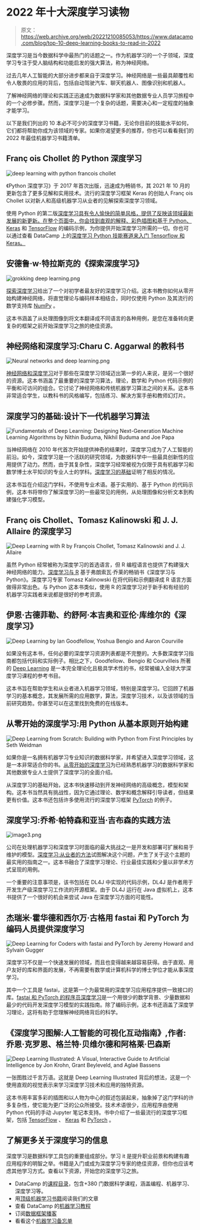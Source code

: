 # 2022 年十大深度学习读物

> 原文：<https://web.archive.org/web/20221210085053/https://www.datacamp.com/blog/top-10-deep-learning-books-to-read-in-2022>

深度学习是当今数据科学中最热门的话题之一。作为机器学习的一个子领域，深度学习专注于受人脑结构和功能启发的强大算法，称为神经网络。

过去几年人工智能的大部分进步都来自于深度学习。神经网络是一些最具颠覆性和令人敬畏的应用的背后，包括自动驾驶汽车、聊天机器人、图像识别和机器人。

了解神经网络的理论和实践正迅速成为数据科学家和其他数据专业人员学习旅程中的一个必修步骤。然而，深度学习是一个复杂的话题，需要决心和一定程度的抽象才能学习。

以下是我们列出的 10 本必不可少的深度学习书籍，无论你目前的技能水平如何，它们都将帮助你成为该领域的专家。如果你渴望更多的推荐，你也可以看看我们的 2022 年最佳机器学习书籍清单。

## Franç ois Chollet 的 Python 深度学习

![deep learning with python francois chollet](img/e06bade951b077d50cd0432b8fb10c47.png)

《Python 深度学习》于 2017 年首次出版，迅速成为畅销书，其 2021 年 10 月的更新包含了更多见解和实用技术。流行的深度学习框架 Keras 的创始人 Franç ois Chollet 以对新人和高级机器学习从业者的见解探索深度学习领域。

使用 Python 的第二版[深度学习具有令人愉快的简单风格，提供了反映该领域最新发展的新更新。在整个页面中，你会找到直观的解释、彩色插图和基于 Python、](https://web.archive.org/web/20221129042601/https://www.manning.com/books/deep-learning-with-python-second-edition) [Keras](https://web.archive.org/web/20221129042601/https://www.datacamp.com/courses/introduction-to-deep-learning-with-keras) 和 [TensorFlow](https://web.archive.org/web/20221129042601/https://www.datacamp.com/courses/introduction-to-tensorflow-in-r) 的编码示例，为你提供开始深度学习所需的一切。你也可以通过查看 DataCamp 上的[深度学习 Python 技能赛道来入门 Tensorflow 和 Keras。](https://web.archive.org/web/20221129042601/https://www.datacamp.com/tracks/deep-learning-in-python)

## 安德鲁·w·特拉斯克的《探索深度学习》

![grokking deep learning.png](img/6b7dfbe01f4185494739ae425b8bee0f.png)

[探索深度学习](https://web.archive.org/web/20221129042601/https://www.manning.com/books/grokking-deep-learning)给出了一个对初学者最友好的深度学习介绍。这本书教你如何从零开始构建神经网络，将直觉理论与编码样本相结合，同时仅使用 Python 及其流行的数学支持库 [NumPy](https://web.archive.org/web/20221129042601/https://www.datacamp.com/courses/introduction-to-numpy) 。

这本书涵盖了从处理图像到将文本翻译成不同语言的各种用例，是您在准备转向更复杂的框架之前开始深度学习之旅的绝佳资源。

## 神经网络和深度学习:Charu C. Aggarwal 的教科书

![Neural networks and deep learning.png](img/2a50deea6341f8193a7662b6cca47397.png)

[神经网络和深度学习](https://web.archive.org/web/20221129042601/https://www.amazon.es/Neural-Networks-Deep-Learning-Textbook/dp/3319944622)对于那些在深度学习领域迈出第一步的人来说，是另一个很好的资源。这本书涵盖了最重要的深度学习算法，理论，数学和 Python 代码示例的平衡和可访问的组合。它讨论了神经网络和传统机器学习算法之间的关系。这本书非常适合学生，以教科书的风格编写，包括练习、解决方案手册和教师幻灯片。

## 深度学习的基础:设计下一代机器学习算法

![Fundamentals of Deep Learning: Designing Next-Generation Machine Learning Algorithms by Nithin Buduma, Nikhil Buduma and Joe Papa](img/e7fa882104c52e007a77a25157ee4760.png)

当神经网络在 2010 年代首次开始提供神奇的结果时，深度学习成为了人工智能的前沿。如今，深度学习是一个活跃的研究领域，为数据科学中一些最具创新性的应用提供了动力。然而，由于其复杂性，深度学习经常被视为仅限于具有机器学习和数学博士水平知识的专业人士的学科。[深度学习的基础](https://web.archive.org/web/20221129042601/https://www.oreilly.com/library/view/fundamentals-of-deep/9781492082170)证明了相反的情况。

这本书旨在介绍这门学科，不使用专业术语。基于实用的、基于 Python 的代码示例，这本书将带你了解深度学习的一些最常见的用例，从处理图像和分析文本到构建强化学习模型。

## Franç ois Chollet、Tomasz Kalinowski 和 J. J. Allaire 的深度学习

![Deep Learning with R by François Chollet, Tomasz Kalinowski and J. J. Allaire](img/03ae6dfdf6c36d8b6dde3b264b7992bf.png)

虽然 Python 经常被称为深度学习的首选语言，但 R 编程语言也提供了构建强大神经网络的能力。[深度学习与 R](https://web.archive.org/web/20221129042601/https://www.manning.com/books/deep-learning-with-r-second-edition) 基于弗朗索瓦·乔莱的畅销书《深度学习与 Python》。深度学习专家 Tomasz Kalinowski 在将代码和示例翻译成 R 语言方面做得非常出色。与 Python 这本书类似，使用 R 的深度学习对于新手和有经验的机器学习实践者来说都是很好的参考资源。

## 伊恩·古德菲勒、约舒阿·本吉奥和亚伦·库维尔的《深度学习》

![Deep Learning by Ian Goodfellow, Yoshua Bengio and Aaron Courville](img/afadcda73f5246cad9f833c40e2f9cb9.png)

如果没有这本书，任何必要的深度学习资源列表都是不完整的。大多数深度学习指南都包括代码和实际例子。相比之下，Goodfellow、Bengio 和 Courvilleis 所著的 [Deep Learning](https://web.archive.org/web/20221129042601/https://www.amazon.com/Deep-Learning-Adaptive-Computation-Machine/dp/0262035618/ref=sr_1_1?ie=UTF8&qid=1472485235&sr=8-1&keywords=deep+learning+book) 是一本完全理论化且极具学术性的书，经常被编入全球大学深度学习课程的参考书目。

这本书旨在帮助学生和从业者进入机器学习领域，特别是深度学习。它回顾了机器学习的基本概念，其发展所需的应用数学，算法，深度学习技术，以及该领域的当前研究趋势。你甚至可以在这里找到免费的在线版本。

## 从零开始的深度学习:用 Python 从基本原则开始构建

![Deep Learning from Scratch: Building with Python from First Principles by Seth Weidman](img/cd49dace4c3bd000ffa8e6eb1e677386.png)

如果你是一名拥有机器学习专业知识的数据科学家，并希望进入深度学习领域，这是一本非常适合你的书。[从零开始的深度学习](https://web.archive.org/web/20221129042601/https://www.google.com/search?q=Deep+Learning+from+Scratch&rlz=1C5CHFA_enNL828NL828&oq=Deep+Learning+from+Scratch&aqs=chrome..69i57j0i512j69i59l2j0i22i30j69i60l3.165j0j4&sourceid=chrome&ie=UTF-8)为已经熟悉机器学习的数据科学家和其他数据专业人士提供了深度学习的全面介绍。

从深度学习的基础开始，这本书快速移动到开发神经网络的高级概念，模型和架构。这本书当然具有挑战性，因为它通过理论、数学和概念解释引导读者，但结果更有价值。这本书还包括许多使用流行的深度学习框架 [PyTorch](https://web.archive.org/web/20221129042601/https://www.datacamp.com/courses/introduction-to-deep-learning-with-pytorch) 的例子。

## 深度学习:乔希·帕特森和亚当·吉布森的实践方法

![image3.png](img/97faab53a5237df5583df262b3cb9ae3.png)

公司在处理机器学习和深度学习时面临的最大挑战之一是开发和部署可扩展和易于维护的模型。[深度学习:从业者的方法](https://web.archive.org/web/20221129042601/https://www.oreilly.com/library/view/deep-learning/9781491924570)试图解决这个问题，产生了关于这个主题的最实用的指南之一。这本书融合了深度学习理论、行业最佳实践和少量以非学术方式呈现的用例。

一个重要的注意事项是，该书包括在 DL4J 中实现的代码示例，DL4J 是作者用于开发生产级深度学习工作流的开源框架。由于 DL4J 运行在 Java 虚拟机上，这本书提供了一个很好的机会来尝试 Java 在深度学习方面的可能性。

## 杰瑞米·霍华德和西尔万·古格用 fastai 和 PyTorch 为编码人员提供深度学习

![Deep Learning for Coders with fastai and PyTorch by Jeremy Howard and Sylvain Gugger](img/fc77fa8c3b94425bfba7e95b54517fb6.png)

深度学习不仅是一个快速发展的领域，而且也变得越来越容易获得。由于直观、用户友好的库和界面的发展，不再需要有数学或计算机科学的博士学位才能从事深度学习。

其中一个工具是 fastai，这是第一个为最常用的深度学习应用程序提供一致接口的库。[fastai 和 PyTorch 的程序员深度学习](https://web.archive.org/web/20221129042601/https://www.oreilly.com/library/view/deep-learning-for/9781492045519)是一个用很少的数学背景、少量数据和最少的代码开发深度学习模型的实践指南。除了编码示例，这本书还涵盖了深度学习理论，这将有助于您理解神经网络背后的科学。

## 《深度学习图解:人工智能的可视化互动指南》,作者:乔恩·克罗恩、格兰特·贝维尔德和阿格莱·巴森斯

![Deep Learning Illustrated: A Visual, Interactive Guide to Artificial Intelligence by Jon Krohn, Grant Beyleveld, and Aglaé Bassens](img/b6a9644a2b35c8d94062c123ee0ff9b7.png)

一张图胜过千言万语。这就是 Deep Learning Illustrated 背后的想法，这是一个使用直观的视觉表示来学习深度学习技术和应用的独特资源。

这本书用丰富多彩的插图和以人物为中心的叙述包装起来，抽象掉了这门学科的许多复杂性，使它能为更广泛的公众所接受。技术术语很少，应用程序由使用 Python 代码的手动 Jupyter 笔记本支持。书中介绍了一些最流行的深度学习框架，包括 [TensorFlow](https://web.archive.org/web/20221129042601/https://www.datacamp.com/courses/introduction-to-tensorflow-in-python) 、 [Keras](https://web.archive.org/web/20221129042601/https://www.datacamp.com/courses/introduction-to-deep-learning-with-keras) 和 [PyTorch](https://web.archive.org/web/20221129042601/https://www.datacamp.com/courses/introduction-to-deep-learning-with-pytorch) 。

## 了解更多关于深度学习的信息

深度学习是数据科学工具包的重要组成部分。学习 it 是提升职业前景和构建有趣应用程序的明智之举。书籍是入门或成为深度学习专家的绝佳资源，但你也应该考虑其他学习方式。查看以下资源，开始您的深度学习之旅。

*   DataCamp 的[课程目录](https://web.archive.org/web/20221129042601/https://www.datacamp.com/courses-all)，包含+380 门数据科学课程，涵盖编程、机器学习、深度学习等。
*   用[顶级机器学习书籍](https://web.archive.org/web/20221129042601/https://www.datacamp.com/blog/the-15-best-data-machine-learning-books-to-read-in-2022)阅读我们的文章
*   查看 DataCamp 的[机器学习教程](https://web.archive.org/web/20221129042601/https://www.datacamp.com/tutorial/category/machine-learning)
*   订阅[数据框架播客](https://web.archive.org/web/20221129042601/https://www.datacamp.com/podcast)
*   看看这个[机器学习备忘单](https://web.archive.org/web/20221129042601/https://www.datacamp.com/cheat-sheet/machine-learning-cheat-sheet)